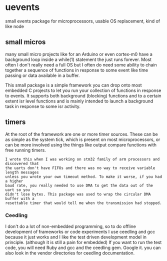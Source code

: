 # uevents
small events package for microprocessors, usable OS replacement, kind of like node

## small micros
many small micro projects like for an Arduino or even cortex-m0 have a background
loop inside a while(1) statement the just runs forever. Most often I don't really need
a full OS but I often do need some ability to chain together a sequence of functions
in response to some event like time passing or data available in a buffer. 

This small package is a simple framework you can drop onto most embedded C projects to 
let you run your collection of functions in response to events.  It supports both 
background (blocking) functions and to a certain extent isr level functions and 
is mainly intended to launch a background task in response to some isr activity.

## timers
At the root of the framework are one or more timer sources. These can be as simple
as the system tick, which is present on most microprocessors, or can be more involved
using the things like output compare functions with free running timers.

```
I wrote this when I was working on stm32 family of arm processors and discovered that
the uarts don't have FIFOs and there was no way to receive variable length messages
unless you wrote your own timeout method. To make it worse, if you had a higher
baud rate, you really needed to use DMA to get the data out of the uart so you
didn't lose bytes. This package was used to wrap the circular DMA buffer with a
resettable timer that would tell me when the transmission had stopped.
```

### Ceedling
I don't do a lot of non-embedded programming, so to do offline development of frameworks
or code experiments I use ceedling and gcc because it just works and I like the
test driven development model in principle. (although it is still a pain for embedded)
If you want to run the test code, you will need Ruby and gcc and the ceedling gem.
Google it. you can also look in the vendor directories for ceedling documentation.

